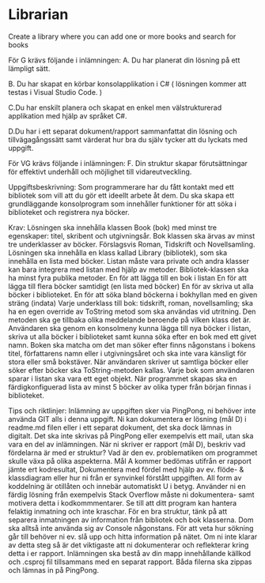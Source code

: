 # Librarian
Create a library where you can add one or more books and search for books 


För G krävs följande i inlämningen:
A. Du har planerat din lösning på ett lämpligt sätt.

B. Du har skapat en körbar konsolapplikation i C# ( lösningen kommer att testas i Visual Studio Code. )

C.Du har enskilt planera och skapat en enkel men välstrukturerad applikation med hjälp av språket C#.

D.Du har i ett separat dokument/rapport sammanfattat din lösning och tillvägagångssätt samt värderat hur bra du själv tycker att du lyckats med uppgift.

 

För VG krävs följande i inlämningen:
F. Din struktur skapar förutsättningar för effektivt underhåll och möjlighet till vidareutveckling.

 

Uppgiftsbeskrivning:
Som programmerare har du fått kontakt med ett bibliotek som vill att du gör ett ideellt arbete åt dem.
Du ska skapa ett grundläggande konsolprogram som innehåller funktioner för att söka i biblioteket och registrera nya böcker.

 

Krav:
Lösningen ska innehålla klassen Book (bok) med minst tre egenskaper: titel, skribent och utgivningsår.
Bok klassen ska ärvas av minst tre underklasser av böcker. Förslagsvis Roman, Tidskrift och Novellsamling.
Lösningen ska innehålla en klass kallad Library (bibliotek), som ska innehålla en lista med böcker. Listan måste vara private och andra klasser kan bara integrera med listan med hjälp av metoder.
Bibliotek-klassen ska ha minst fyra publika metoder.
En för att lägga till en bok i listan
En för att lägga till flera böcker samtidigt (en lista med böcker)
En för av skriva ut alla böcker i biblioteket.
En för att söka bland böckerna i bokhyllan med en given sträng (indata)
Varje underklass till bok: tidskrift, roman, novellsamling; ska ha en egen override av ToString metod som ska användas vid utritning. Den metoden ska ge tillbaka olika meddelande beroende på vilken klass det är.
Användaren ska genom en konsolmeny kunna lägga till nya böcker i listan, skriva ut alla böcker i biblioteket samt kunna söka efter en bok med ett givet namn. Boken ska matcha om det man söker efter finns någonstans i bokens titel, författarens namn eller i utgivningsåret och ska inte vara känsligt för stora eller små bokstäver.
När användaren skriver ut samtliga böcker eller söker efter böcker ska ToString-metoden kallas.
Varje bok som användaren sparar i listan ska vara ett eget objekt.
När programmet skapas ska en färdigkonfiguerad lista av minst 5 böcker av olika typer från början finnas i biblioteket.
 

Tips och riktlinjer:
Inlämning av uppgiften sker via PingPong, ni behöver inte använda GIT alls i denna uppgift.
Ni kan dokumentera er lösning (mål D) i readme.md filen eller i ett separat dokument, det ska dock lämnas in digitalt. Det ska inte skrivas på PingPong eller exempelvis ett mail, utan ska vara en del av inlämningen.
När ni skriver er rapport (mål D), beskriv vad fördelarna är med er struktur? Vad är den ev. problematiken om programmet skulle växa på olika aspekterna.
Mål A kommer bedömas utifrån er rapport jämte ert kodresultat, Dokumentera med fördel med hjälp av ev. flöde- & klassdiagram eller hur ni från er synvinkel förstått uppgiften.
All form av koddelning är otillåten och innebär automatiskt U i betyg. Använder ni en färdig lösning från exempelvis Stack Overflow måste ni dokumentera- samt motivera detta i kodkommmentarer.
Se till att ditt program kan hantera felaktig inmatning och inte kraschar.
För en bra struktur, tänk på att separera inmatningen av information från bibliotek och bok klasserna. Dom ska alltså inte använda sig av Console någonstans.
För att veta hur sökning går till behöver ni ev. slå upp och hitta information på nätet. Om ni inte klarar av detta steg så är det viktigaste att ni dokumenterar och reflekterar kring detta i er rapport.
Inlämningen ska bestå av din mapp innehållande källkod och .csproj fil tillsammans med en separat rapport. Båda filerna ska zippas och lämnas in på PingPong.

